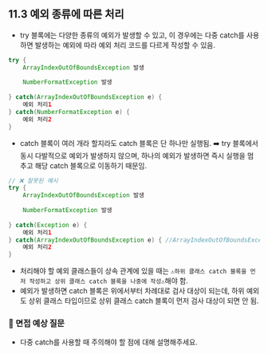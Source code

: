## 11.3 예외 종류에 따른 처리
- try 블록에는 다양한 종류의 예외가 발생할 수 있고, 이 경우에는 다중 catch를 사용하면 발생하는 예외에 따라 예외 처리 코드를 다르게
작성할 수 있음.
```java
try {
    ArrayIndexOutOfBoundsException 발생
            
    NumberFormatException 발생
            
} catch(ArrayIndexOutOfBoundsException e) {
    예외 처리1
} catch(NumberFormatException e) {
    예외 처리2
}
```
- catch 블록이 여러 개라 할지라도 catch 블록은 단 하나만 실행됨. ➡️ try 블록에서 동시 다발적으로 예외가 발생하지 않으며, 하나의 예외가 발생하면
즉시 실행을 멈추고 해당 catch 블록으로 이동하기 때문임.

```java
// ❌ 잘못된 예시
try {
    ArrayIndexOutOfBoundsException 발생
            
    NumberFormatException 발생
            
} catch(Exception e) {
    예외 처리1
} catch(ArrayIndexOutOfBoundsException e) { //ArrayIndexOutOfBoundsException 발생 시 실행 안됨.
    예외 처리2
}
```
- 처리해야 할 예외 클래스들이 상속 관계에 있을 때는 `⚠️하위 클래스 catch 블록을 먼저 작성하고 상위 클래스 catch 블록을 나중에 작성⚠️`해야 함.
- 예외가 발생하면 catch 블록은 위에서부터 차례대로 검사 대상이 되는데, 하위 예외도 상위 클래스 타입이므로 상위 클래스 catch 블록이 먼저
검사 대상이 되면 안 됨.

### 🙋 면접 예상 질문
- 다중 catch를 사용할 때 주의해야 할 점에 대해 설명해주세요.